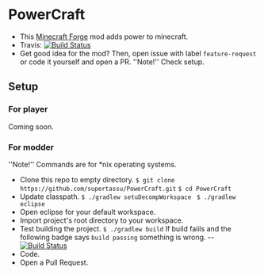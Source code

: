 # PowerCraft
- This [Minecraft Forge](http://minecraftforge.net) mod adds power to minecraft. 
- Travis: [![Build Status](https://travis-ci.org/supertassu/PowerCraft.svg?branch=master)](https://travis-ci.org/supertassu/PowerCraft)
- Get good idea for the mod? Then, open issue with label ```feature-request``` or code it yourself and open a PR. ''Note!'' Check setup.

## Setup
### For player
Coming soon.
### For modder
''Note!'' Commands are for *nix operating systems.
- Clone this repo to empty directory.
```$ git clone https://github.com/supertassu/PowerCraft.git```
```$ cd PowerCraft```
- Update classpath.
```$ ./gradlew setuDecompWorkspace ```
```$ ./gradlew eclipse```
- Open eclipse for your default workspace.
- Import project's root directory to your workspace.
- Test building the project.
```$ ./gradlew build```
If build faiils and the following badge says ```build passing``` something is wrong.
--  [![Build Status](https://travis-ci.org/supertassu/PowerCraft.svg?branch=master)](https://travis-ci.org/supertassu/PowerCraft)
- Code.
- Open a Pull Request.
